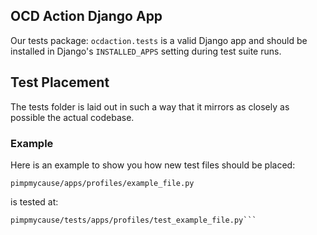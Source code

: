 ## OCD Action Django App

Our tests package: `ocdaction.tests` is a valid Django app and should
be installed in Django's `INSTALLED_APPS` setting during test suite runs.

## Test Placement

The tests folder is laid out in such a way that it mirrors as closely as
possible the actual codebase.

### Example

Here is an example to show you how new test files should be placed:

    pimpmycause/apps/profiles/example_file.py

is tested at:

    pimpmycause/tests/apps/profiles/test_example_file.py```